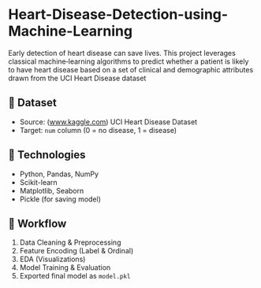 # Heart-Disease-Detection-using-Machine-Learning
Early detection of heart disease can save lives. This project leverages classical machine‑learning algorithms to predict whether a patient is likely to have heart disease based on a set of clinical and demographic attributes drawn from the UCI Heart Disease dataset

## 📌 Dataset
- Source: (www.kaggle.com) UCI Heart Disease Dataset
- Target: `num` column (0 = no disease, 1 = disease)

## 🔧 Technologies
- Python, Pandas, NumPy
- Scikit-learn
- Matplotlib, Seaborn
- Pickle (for saving model)

## 🔁 Workflow
1. Data Cleaning & Preprocessing
2. Feature Encoding (Label & Ordinal)
3. EDA (Visualizations)
4. Model Training & Evaluation
5. Exported final model as `model.pkl`

